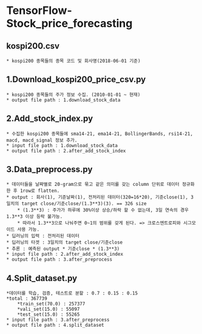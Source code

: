 # TensorFlow-Stock_price_forecasting

## kospi200.csv
    * kospi200 종목들의 종목 코드 및 회사명(2018-06-01 기준)


## 1.Download_kospi200_price_csv.py
    * kospi200 종목들의 주가 정보 수집. (2010-01-01 ~ 현재)
    * output file path : 1.download_stock_data
    
## 2.Add_stock_index.py
    * 수집한 kospi200 종목들에 sma14-21, ema14-21, BollingerBands, rsi14-21, macd, macd_signal 정보 추가.
    * input file path : 1.download_stock_data
    * output file path : 2.after_add_stock_index  
    
## 3.Data_preprocess.py
    * 데이터들을 날짜별로 20-gram으로 묶고 같은 의미를 갖는 column 단위로 데이터 정규화한 후 1row로 flatten.
    * output : 회사(1), 기준날짜(1), 전처리된 데이터(320=16*20), 기준close(1), 3일치의 target close/기준close/(1.3**3)(3). == 326 size
        * (1.3**3) : 주가가 하루에 30%이상 상승/하락 할 수 없는데, 3일 연속의 경우 1.3**3 이상 등락 불가능.
        * 따라서 1.3**3으로 나눠주면 0~1의 범위를 갖게 된다. => 크로스엔트로피와 시그모이드 사용 가능.
    * 딥러닝의 입력 : 전처리된 데이터
    * 딥러닝의 타겟 : 3일치의 target close/기준close
    * 추론 : 예측된 output * 기준close * (1.3**3)
    * input file path : 2.after_add_stock_index
    * output file path : 3.after_preprocess
    
## 4.Split_dataset.py    
    *데이터를 학습, 검증, 테스트로 분할 : 0.7 : 0.15 : 0.15
    *total : 367739
        *train_set(70.0) : 257377
        *vali_set(15.0) : 55097
        *test_set(15.0) : 55265
    * input file path : 3.after_preprocess
    * output file path : 4.split_dataset
